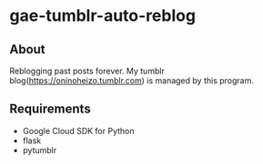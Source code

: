 # gae-tumblr-auto-reblog

## About
Reblogging past posts forever.
My tumblr blog(https://oninoheizo.tumblr.com) is managed by this program.

## Requirements
- Google Cloud SDK for Python
- flask
- pytumblr

